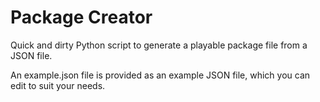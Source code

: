 # Package Creator
Quick and dirty Python script to generate a playable package file from a JSON file.

An example.json file is provided as an example JSON file, which you can edit to suit your needs.
